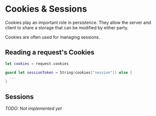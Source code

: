 # Cookies & Sessions

Cookies play an important role in persistence. They allow the server and client to share a storage that can be modified by either party.

Cookies are often used for managing sessions.

## Reading a request's Cookies

```swift
let cookies = request.cookies

guard let sessionToken = String(cookies["session"]) else {
  ...
}
```

## Sessions

*TODO: Not implemented yet*
